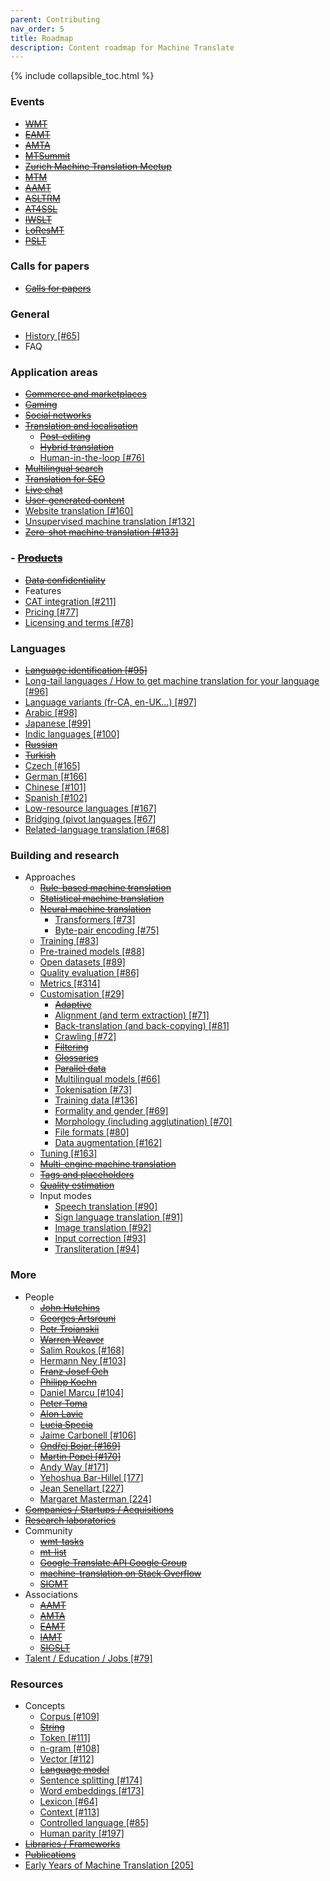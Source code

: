 ```yaml
---
parent: Contributing
nav_order: 5
title: Roadmap
description: Content roadmap for Machine Translate
---
```


{% include collapsible_toc.html %}

### Events

- ~~[WMT](/events/wmt.md)~~
- ~~[EAMT](/events/eamt2022.md)~~
- ~~[AMTA](/events/amta2022.md)~~
- ~~[MTSummit](/events/mtsummit2021.md)~~
- ~~[Zurich Machine Translation Meetup](/events/zurich-9.md)~~
- ~~[MTM](/events/mtm2019.md)~~
- ~~[AAMT](/events/aamt2021.md)~~
- ~~[ASLTRM](/events/asltrm2021.md)~~
- ~~[AT4SSL](/events/at4ssl2021.md)~~
- ~~[IWSLT](/events/iwslt2022.md)~~
- ~~[LoResMT](/events/loresmt2022.md)~~
- ~~[PSLT](/events/pslt2021.md)~~


### Calls for papers

- ~~[Calls for papers](/resources/call-for-papers.md)~~

### General

- [History \[#65\]](https://github.com/machinetranslate/machinetranslate.org/issues/65)
- FAQ

### Application areas

- ~~[Commerce and marketplaces](/applications/commerce-and-marketplaces)~~
- ~~[Gaming](/applications/gaming.md)~~
- ~~[Social networks](/applications/social-networks.md)~~
- ~~[Translation and localisation](/applications/translation-and-localisation.md)~~
  - ~~[Post-editing](/workflows/post-editing.md)~~
  - ~~[Hybrid translation](/workflows/hybrid-translation.md)~~
  - [Human-in-the-loop \[#76\]](https://github.com/machinetranslate/machinetranslate.org/issues/76)
- ~~[Multilingual search](/applications/multilingual-search.md)~~
- ~~[Translation for SEO](/applications/seo.md)~~
- ~~[Live chat](/applications/live-chat.md)~~
- ~~[User-generated content](/applications/user-generated-content.md)~~
- [Website translation \[#160\]](https://github.com/machinetranslate/machinetranslate.org/issues/160)
- [Unsupervised machine translation \[#132\]](https://github.com/machinetranslate/machinetranslate.org/issues/132)
- ~~[Zero-shot machine translation \[#133\]](https://github.com/machinetranslate/machinetranslate.org/issues/133)~~

### - ~~[Products](/industry/products.md)~~

- ~~[Data confidentiality](/industry/data-confidentiality.md)~~
- Features
- [CAT integration \[#211\]](https://github.com/machinetranslate/machinetranslate.org/issues/211)
- [Pricing \[#77\]](https://github.com/machinetranslate/machinetranslate.org/issues/77)
- [Licensing and terms \[#78\]](https://github.com/machinetranslate/machinetranslate.org/issues/78)


### Languages

- ~~[Language identification \[#95\]](https://github.com/machinetranslate/machinetranslate.org/issues/95)~~
- [Long-tail languages / How to get machine translation for your language \[#96\]](https://github.com/machinetranslate/machinetranslate.org/issues/96)
- [Language variants (fr-CA, en-UK…) \[#97\]](https://github.com/machinetranslate/machinetranslate.org/issues/97)
- [Arabic \[#98\]](https://github.com/machinetranslate/machinetranslate.org/issues/98)
- [Japanese \[#99\]](https://github.com/machinetranslate/machinetranslate.org/issues/99)
- [Indic languages \[#100\]](https://github.com/machinetranslate/machinetranslate.org/issues/100)
- ~~[Russian](/languages/russian.md)~~
- ~~[Turkish](/languages/turkish.md)~~
- [Czech \[#165\]](https://github.com/machinetranslate/machinetranslate.org/issues/165)
- [German \[#166\]](https://github.com/machinetranslate/machinetranslate.org/issues/166)
- [Chinese \[#101\]](https://github.com/machinetranslate/machinetranslate.org/issues/101)
- [Spanish \[#102\]](https://github.com/machinetranslate/machinetranslate.org/issues/102)
- [Low-resource languages \[#167\]](https://github.com/machinetranslate/machinetranslate.org/issues/167)
- [Bridging (pivot languages \[#67\]](https://github.com/machinetranslate/machinetranslate.org/issues/67)
- [Related-language translation \[#68\]](https://github.com/machinetranslate/machinetranslate.org/issues/68)

### Building and research

- Approaches
  - ~~[Rule-based machine translation](/approaches/rule-based-machine-translation.md)~~
  - ~~[Statistical machine translation](/approaches/statistical-machine-translation.md)~~
  - ~~[Neural machine translation](/approaches/neural-machine-translation.md)~~
    - [Transformers \[#73\]](https://github.com/machinetranslate/machinetranslate.org/issues/73)
    - [Byte-pair encoding \[#75\]](https://github.com/machinetranslate/machinetranslate.org/issues/75)
  - [Training \[#83\]](https://github.com/machinetranslate/machinetranslate.org/issues/83)
  - [Pre-trained models \[#88\]](https://github.com/machinetranslate/machinetranslate.org/issues/88)
  - [Open datasets \[#89\]](https://github.com/machinetranslate/machinetranslate.org/issues/89)
  - [Quality evaluation \[#86\]](https://github.com/machinetranslate/machinetranslate.org/issues/86)
  - [Metrics \[#314\]](https://github.com/machinetranslate/machinetranslate.org/issues/314)
  - [Customisation \[#29\]](https://github.com/machinetranslate/machinetranslate.org/issues/29)
    - ~~[Adaptive](/customisation/adaptive.md)~~
    - [Alignment (and term extraction) \[#71\]](https://github.com/machinetranslate/machinetranslate.org/issues/71)
    - [Back-translation (and back-copying) \[#81\]](https://github.com/machinetranslate/machinetranslate.org/issues/81)
    - [Crawling \[#72\]](https://github.com/machinetranslate/machinetranslate.org/issues/72)
    - ~~[Filtering](/customisation/filtering.md)~~
    - ~~[Glossaries](/customisation/glossaries.md)~~
    - ~~[Parallel data](/customisation/parallel-data.md)~~
    - [Multilingual models \[#66\]](https://github.com/machinetranslate/machinetranslate.org/issues/66)
    - [Tokenisation \[#73\]](https://github.com/machinetranslate/machinetranslate.org/issues/73)
    - [Training data \[#136\]](https://github.com/machinetranslate/machinetranslate.org/issues/136)
    - [Formality and gender \[#69\]](https://github.com/machinetranslate/machinetranslate.org/issues/69)
    - [Morphology (including agglutination) \[#70\]](https://github.com/machinetranslate/machinetranslate.org/issues/70)
    - [File formats \[#80\]](https://github.com/machinetranslate/machinetranslate.org/issues/80)
    - [Data augmentation \[#162\]](https://github.com/machinetranslate/machinetranslate.org/issues/162)
  - [Tuning \[#163\]](https://github.com/machinetranslate/machinetranslate.org/issues/163)
  - ~~[Multi-engine machine translation](/applications/multi-engine-machine-translation.md)~~
  - ~~[Tags and placeholders](/applications/tags-and-placeholders.md)~~
  - ~~[Quality estimation](/quality/quality-estimation.md)~~
  - Input modes
    - [Speech translation \[#90\]](https://github.com/machinetranslate/machinetranslate.org/issues/90)
    - [Sign language translation \[#91\]](https://github.com/machinetranslate/machinetranslate.org/issues/91)
    - [Image translation \[#92\]](https://github.com/machinetranslate/machinetranslate.org/issues/92)
    - [Input correction \[#93\]](https://github.com/machinetranslate/machinetranslate.org/issues/93)
    - [Transliteration \[#94\]](https://github.com/machinetranslate/machinetranslate.org/issues/94)  


### More

- People
  - ~~[John Hutchins](/community/people/john-hutchins.md)~~
  - ~~[Georges Artsrouni](/community/people/georges-artsrouni.md)~~
  - ~~[Petr Troianskii](/community/people/petr-troianskii.md)~~
  - ~~[Warren Weaver](/community/people/warren-weaver.md)~~
  - [Salim Roukos \[#168\]](https://github.com/machinetranslate/machinetranslate.org/issues/168)
  - [Hermann Ney \[#103\]](https://github.com/machinetranslate/machinetranslate.org/issues/103)
  - ~~[Franz Josef Och](/community/people/franz-josef-och.md)~~
  - ~~[Philipp Koehn](/community/people/philipp-koehn)~~
  - [Daniel Marcu \[#104\]](https://github.com/machinetranslate/machinetranslate.org/issues/104)
  - ~~[Peter Toma](/community/people/peter-toma.md)~~
  - ~~[Alon Lavie](/community/people/alon-lavie.md)~~
  - ~~[Lucia Specia](/community/people/lucia-specia.md)~~
  - [Jaime Carbonell \[#106\]](https://github.com/machinetranslate/machinetranslate.org/issues/106)
  - ~~[Ondřej Bojar \[#169\]](https://github.com/machinetranslate/machinetranslate.org/issues/169)~~
  - ~~[Martin Popel \[#170\]](https://github.com/machinetranslate/machinetranslate.org/issues/170)~~
  - [Andy Way \[#171\]](https://github.com/machinetranslate/machinetranslate.org/issues/171)
  - [Yehoshua Bar-Hillel \[177\]](https://github.com/machinetranslate/machinetranslate.org/issues/177)
  - [Jean Senellart \[227\]](https://github.com/machinetranslate/machinetranslate.org/issues/227)
  - [Margaret Masterman \[224\]](https://github.com/machinetranslate/machinetranslate.org/issues/224)
- ~~[Companies / Startups / Acquisitions](/industry/companies.md)~~
- ~~[Research laboratories](/research-laboratories/research-laboratories.md)~~
- Community
  - ~~[wmt-tasks](/community/communities.md#workshop-on-statistical-machine-translation)~~
  - ~~[mt-list](/community/communities.md#mt-list)~~
  - ~~[Google Translate API Google Group](/community/communities.md#google-cloud-translation-api)~~
  - ~~[machine-translation on Stack Overflow](/community/communities.md#stackoverflow-machine-translation)~~
  - ~~[SIGMT](/community/communities.md#sigmt)~~
- Associations
  - ~~[AAMT](/associations/aamt.md)~~
  - ~~[AMTA](/associations/amta.md)~~
  - ~~[EAMT](/associations/eamt.md)~~
  - ~~[IAMT](/associations/iamt.md)~~
  - ~~[SIGSLT](/associations/sigslt.md)~~
- [Talent / Education / Jobs \[#79\]](https://github.com/machinetranslate/machinetranslate.org/issues/79)


### Resources

- Concepts
  - [Corpus \[#109\]](https://github.com/machinetranslate/machinetranslate.org/issues/109)
  - ~~[String](/concepts/string.md)~~
  - [Token \[#111\]](https://github.com/machinetranslate/machinetranslate.org/issues/111)
  - [n-gram \[#108\]](https://github.com/machinetranslate/machinetranslate.org/issues/108)
  - [Vector \[#112\]](https://github.com/machinetranslate/machinetranslate.org/issues/112)
  - ~~[Language model](/concepts/language-model.md)~~
  - [Sentence splitting \[#174\]](https://github.com/machinetranslate/machinetranslate.org/issues/174)
  - [Word embeddings \[#173\]](https://github.com/machinetranslate/machinetranslate.org/issues/173)
  - [Lexicon \[#64\]](https://github.com/machinetranslate/machinetranslate.org/issues/64)
  - [Context \[#113\]](https://github.com/machinetranslate/machinetranslate.org/issues/113)
  - [Controlled language \[#85\]](https://github.com/machinetranslate/machinetranslate.org/issues/85)
  - [Human parity \[#197\]](https://github.com/machinetranslate/machinetranslate.org/issues/197)
- ~~[Libraries / Frameworks](/building/libraries-frameworks.md)~~
- ~~[Publications](/resources/publications.md)~~
- [Early Years of Machine Translation \[205\]](https://github.com/machinetranslate/machinetranslate.org/issues/205)
